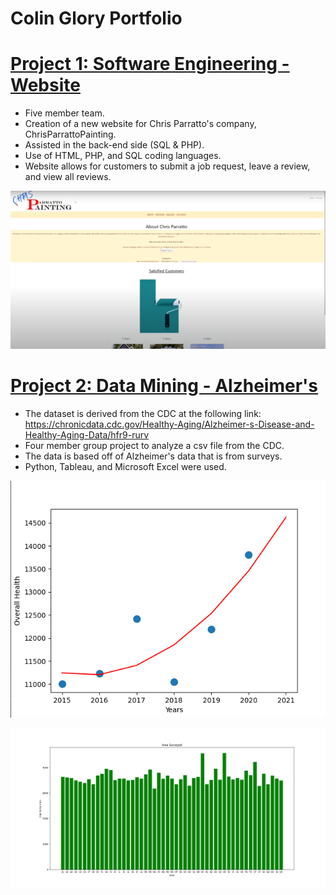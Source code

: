 # Colin Glory Portfolio

# [Project 1: Software Engineering - Website](https://github.com/gloryc34/ChrisParrattoPainting.com.git)
* Five member team.
* Creation of a new website for Chris Parratto's company, ChrisParrattoPainting.
* Assisted in the back-end side (SQL & PHP).
* Use of HTML, PHP, and SQL coding languages.
* Website allows for customers to submit a job request, leave a review, and view all reviews.

![](/images/cpPainting.png)

# [Project 2: Data Mining - Alzheimer's](https://github.com/gloryc34/Alzheimer-s_DataMining.git)
* The dataset is derived from the CDC at the following link: https://chronicdata.cdc.gov/Healthy-Aging/Alzheimer-s-Disease-and-Healthy-Aging-Data/hfr9-rurv
* Four member group project to analyze a csv file from the CDC.
* The data is based off of Alzheimer's data that is from surveys.
* Python, Tableau, and Microsoft Excel were used.

![](https://github.com/gloryc34/ColinG_Portfolio/blob/main/images/overall_health_prediction_2021.png)

![](/images/SURVEYED_STATE.png)
